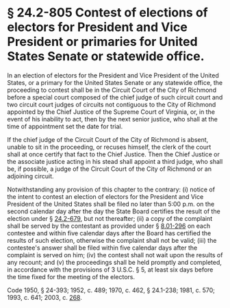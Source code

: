 # § 24.2-805 Contest of elections of electors for President and Vice President or primaries for United States Senate or statewide office.

<p>In an election of electors for the President and Vice President of the United States, or a primary for the United States Senate or any statewide office, the proceeding to contest shall be in the Circuit Court of the City of Richmond before a special court composed of the chief judge of such circuit court and two circuit court judges of circuits not contiguous to the City of Richmond appointed by the Chief Justice of the Supreme Court of Virginia, or, in the event of his inability to act, then by the next senior justice, who shall at the time of appointment set the date for trial.</p><p>If the chief judge of the Circuit Court of the City of Richmond is absent, unable to sit in the proceeding, or recuses himself, the clerk of the court shall at once certify that fact to the Chief Justice. Then the Chief Justice or the associate justice acting in his stead shall appoint a third judge, who shall be, if possible, a judge of the Circuit Court of the City of Richmond or an adjoining circuit.</p><p>Notwithstanding any provision of this chapter to the contrary: (i) notice of the intent to contest an election of electors for the President and Vice President of the United States shall be filed no later than 5:00 p.m. on the second calendar day after the day the State Board certifies the result of the election under § <a href='http://law.lis.virginia.gov/vacode/24.2-679/'>24.2-679</a>, but not thereafter; (ii) a copy of the complaint shall be served by the contestant as provided under § <a href='http://law.lis.virginia.gov/vacode/8.01-296/'>8.01-296</a> on each contestee and within five calendar days after the Board has certified the results of such election, otherwise the complaint shall not be valid; (iii) the contestee's answer shall be filed within five calendar days after the complaint is served on him; (iv) the contest shall not wait upon the results of any recount; and (v) the proceedings shall be held promptly and completed, in accordance with the provisions of 3 U.S.C. § 5, at least six days before the time fixed for the meeting of the electors.</p><p>Code 1950, § 24-393; 1952, c. 489; 1970, c. 462, § 24.1-238; 1981, c. 570; 1993, c. 641; 2003, c. <a href='http://lis.virginia.gov/cgi-bin/legp604.exe?031+ful+CHAP0268'>268</a>.</p>